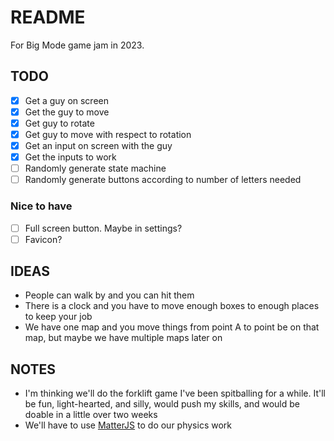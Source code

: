 # README

For Big Mode game jam in 2023.

## TODO

- [x] Get a guy on screen
- [x] Get the guy to move
- [x] Get guy to rotate
- [x] Get guy to move with respect to rotation
- [x] Get an input on screen with the guy
- [x] Get the inputs to work
- [ ] Randomly generate state machine
- [ ] Randomly generate buttons according to number of letters needed

### Nice to have

- [ ] Full screen button. Maybe in settings?
- [ ] Favicon?

## IDEAS

* People can walk by and you can hit them
* There is a clock and you have to move enough boxes to enough places to keep your job
* We have one map and you move things from point A to point be on that map, but maybe we have multiple maps later on

## NOTES

* I'm thinking we'll do the forklift game I've been spitballing for a while. It'll be fun, light-hearted, and silly, would push my skills, and would be doable in a little over two weeks
* We'll have to use [MatterJS](https://phaser.io/examples/v3/category/physics/matterjs) to do our physics work
